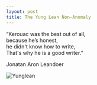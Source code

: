 ```yaml
---
layout: post
title: The Yung Lean Non-Anomaly 
---
```


“Kerouac was the best out of all,<br> 
because he’s honest,<br> 
he didn't know how to write,<br> 
That's why he is a good writer.”<br>

Jonatan Aron Leandoer<br> 


![Yunglean](/images/yung1.jpeg)

